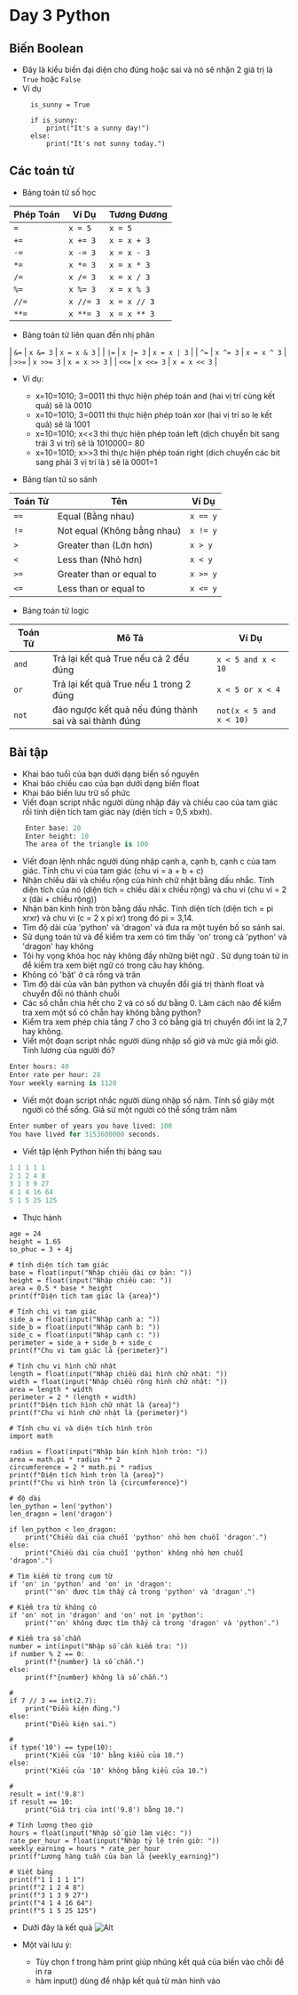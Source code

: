 # Day 3 Python
## Biến Boolean
- Đây là kiểu biến đại diện cho đúng hoặc sai và nó sẽ nhận 2 giá trị là `True` hoặc `False` 
- Ví dụ
  ```
    is_sunny = True

    if is_sunny:
        print("It's a sunny day!")
    else:
        print("It's not sunny today.")
  ```
## Các toán tử 
- Bảng toán tử số học

| Phép Toán | Ví Dụ     | Tương Đương  |
|------------|-----------|---------------|
| `=`        | `x = 5`   | `x = 5`       |
| `+=`       | `x += 3`  | `x = x + 3`   |
| `-=`       | `x -= 3`  | `x = x - 3`   |
| `*=`       | `x *= 3`  | `x = x * 3`   |
| `/=`       | `x /= 3`  | `x = x / 3`   |
| `%=`       | `x %= 3`  | `x = x % 3`   |
| `//=`      | `x //= 3` | `x = x // 3`  |
| `**=`      | `x **= 3` | `x = x ** 3`  |

- Bảng toán tử liên quan đến nhị phân

| `&=`       | `x &= 3`  | `x = x & 3`   |
| `|=`       | `x |= 3`  | `x = x | 3`   |
| `^=`       | `x ^= 3`  | `x = x ^ 3`   |
| `>>=`      | `x >>= 3` | `x = x >> 3`  |
| `<<=`      | `x <<= 3` | `x = x << 3`  |

  - Ví dụ:
    - x=10=1010; 3=0011 thì thực hiện phép toán and (hai vị trí cùng kết quả) sẽ là 0010
    - x=10=1010; 3=0011 thì thực hiện phép toán xor (hai vị trí so le kết quả) sẽ là 1001
    - x=10=1010; x<<3 thì thực hiện phép toán left (dịch chuyển bit sang trái 3 vi trí) sẽ là 1010000= 80
    - x=10=1010; x>>3 thì thực hiện phép toán right (dich chuyển các bit sang phải 3 vị trí là ) sẽ là 0001=1

- Bảng tían tử so sánh 

| Toán Tử | Tên                         | Ví Dụ        |
|----------|-----------------------------|--------------|
| `==`     | Equal (Bằng nhau)           | `x == y`     |
| `!=`     | Not equal (Không bằng nhau) | `x != y`     |
| `>`      | Greater than (Lớn hơn)      | `x > y`      |
| `<`      | Less than (Nhỏ hơn)         | `x < y`      |
| `>=`     | Greater than or equal to     | `x >= y`     |
| `<=`     | Less than or equal to        | `x <= y`     |

- Bảng toán tử logic

| Toán Tử | Mô Tả   | Ví Dụ  |
|----------|-------------------|-----|
| `and`    | Trả lại kết quả True nếu cả 2 đều đúng       | `x < 5 and x < 10`                  |
| `or`     | Trả lại kết quả True nếu 1 trong 2 đúng   | `x < 5 or x < 4`                    |
| `not`    | đảo ngược kết quả nếu đúng thành sai và sai thành đúng      | `not(x < 5 and x < 10)`             |

## Bài tập
- Khai báo tuổi của bạn dưới dạng biến số nguyên
- Khai báo chiều cao của bạn dưới dạng biến float
- Khai báo biến lưu trữ số phức
- Viết đoạn script nhắc người dùng nhập đáy và chiều cao của tam giác rồi tính diện tích tam giác này (diện tích = 0,5 xbxh).
```py
    Enter base: 20
    Enter height: 10
    The area of the triangle is 100
```
- Viết đoạn lệnh nhắc người dùng nhập cạnh a, cạnh b, cạnh c của tam giác. Tính chu vi của tam giác (chu vi = a + b + c)
- Nhận chiều dài và chiều rộng của hình chữ nhật bằng dấu nhắc. Tính diện tích của nó (diện tích = chiều dài x chiều rộng) và chu vi (chu vi = 2 x (dài + chiều rộng))
- Nhận bán kính hình tròn bằng dấu nhắc. Tính diện tích (diện tích = pi xrxr) và chu vi (c = 2 x pi xr) trong đó pi = 3,14.
- Tìm độ dài của 'python' và 'dragon' và đưa ra một tuyên bố so sánh sai.
- Sử dụng toán tử và để kiểm tra xem có tìm thấy 'on' trong cả 'python' và 'dragon' hay không
- Tôi hy vọng khóa học này không đầy những biệt ngữ . Sử dụng toán tử in để kiểm tra xem biệt ngữ có trong câu hay không.
- Không có 'bật' ở cả rồng và trăn
- Tìm độ dài của văn bản python và chuyển đổi giá trị thành float và chuyển đổi nó thành chuỗi
- Các số chẵn chia hết cho 2 và có số dư bằng 0. Làm cách nào để kiểm tra xem một số có chẵn hay không bằng python?
- Kiểm tra xem phép chia tầng 7 cho 3 có bằng giá trị chuyển đổi int là 2,7 hay không.
- Viết một đoạn script nhắc người dùng nhập số giờ và mức giá mỗi giờ. Tính lương của người đó?
```py
Enter hours: 40
Enter rate per hour: 28
Your weekly earning is 1120
```
- Viết một đoạn script nhắc người dùng nhập số năm. Tính số giây một người có thể sống. Giả sử một người có thể sống trăm năm
```py
Enter number of years you have lived: 100
You have lived for 3153600000 seconds.
```
- Viết tập lệnh Python hiển thị bảng sau
```py
1 1 1 1 1
2 1 2 4 8
3 1 3 9 27
4 1 4 16 64
5 1 5 25 125
```
- Thực hành

```
age = 24
height = 1.65
so_phuc = 3 + 4j

# tính diện tích tam giác
base = float(input("Nhập chiều dài cơ bản: "))
height = float(input("Nhập chiều cao: "))
area = 0.5 * base * height
print(f"Diện tích tam giác là {area}")

# Tính chi vi tam giác 
side_a = float(input("Nhập cạnh a: "))
side_b = float(input("Nhập cạnh b: "))
side_c = float(input("Nhập cạnh c: "))
perimeter = side_a + side_b + side_c
print(f"Chu vi tam giác là {perimeter}")

# Tính chu vi hình chữ nhật
length = float(input("Nhập chiều dài hình chữ nhật: "))
width = float(input("Nhập chiều rộng hình chữ nhật: "))
area = length * width
perimeter = 2 * (length + width)
print(f"Diện tích hình chữ nhật là {area}")
print(f"Chu vi hình chữ nhật là {perimeter}")

# Tính chu vi và diện tích hình tròn
import math

radius = float(input("Nhập bán kính hình tròn: "))
area = math.pi * radius ** 2
circumference = 2 * math.pi * radius
print(f"Diện tích hình tròn là {area}")
print(f"Chu vi hình tròn là {circumference}")

# độ dài 
len_python = len('python')
len_dragon = len('dragon')

if len_python < len_dragon:
    print("Chiều dài của chuỗi 'python' nhỏ hơn chuỗi 'dragon'.")
else:
    print("Chiều dài của chuỗi 'python' không nhỏ hơn chuỗi 'dragon'.")

# Tìm kiếm từ trong cụm từ
if 'on' in 'python' and 'on' in 'dragon':
    print("'on' được tìm thấy cả trong 'python' và 'dragon'.")

# Kiểm tra từ không có
if 'on' not in 'dragon' and 'on' not in 'python':
    print("'on' không được tìm thấy cả trong 'dragon' và 'python'.")

# Kiểm tra số chẵn
number = int(input("Nhập số cần kiểm tra: "))
if number % 2 == 0:
    print(f"{number} là số chẵn.")
else:
    print(f"{number} không là số chẵn.")

# 
if 7 // 3 == int(2.7):
    print("Điều kiện đúng.")
else:
    print("Điều kiện sai.")

# 
if type('10') == type(10):
    print("Kiểu của '10' bằng kiểu của 10.")
else:
    print("Kiểu của '10' không bằng kiểu của 10.")

#
result = int('9.8')
if result == 10:
    print("Giá trị của int('9.8') bằng 10.")

# Tính lương theo giờ
hours = float(input("Nhập số giờ làm việc: "))
rate_per_hour = float(input("Nhập tỷ lệ trên giờ: "))
weekly_earning = hours * rate_per_hour
print(f"Lương hàng tuần của bạn là {weekly_earning}")

# Viết bảng
print(f"1 1 1 1 1")
print(f"2 1 2 4 8")
print(f"3 1 3 9 27")
print(f"4 1 4 16 64")
print(f"5 1 5 25 125")

```
- Dưới đây là kết quả
  ![Alt](/thuctap/anh/Screenshot_752.png)

- Một vài lưu ý:
  - Tùy chọn f trong hàm print giúp nhúng kết quả của biến vào chỗi để in ra
  - hàm input() dùng để nhập kết quả từ màn hình vào